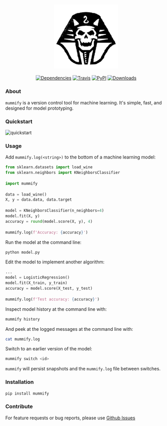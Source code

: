 <h3 align="center">
  <img src="https://raw.githubusercontent.com/maxhumber/mummify/master/assets/mummify.png" width="200px" alt="mummify">
</h3>
<p align="center">
  <a href="https://github.com/maxhumber/gazpacho/blob/master/setup.py"><img alt="Dependencies" src="https://img.shields.io/badge/dependencies-0-green"></a>
  <a href="https://travis-ci.org/maxhumber/mummify"><img alt="Travis" src="https://img.shields.io/travis/maxhumber/mummify.svg"></a>
  <a href="https://pypi.python.org/pypi/mummify"><img alt="PyPI" src="https://img.shields.io/pypi/v/mummify.svg"></a>
  <a href="https://pepy.tech/project/mummify"><img alt="Downloads" src="https://pepy.tech/badge/mummify"></a>  
</p>

### About

`mummify` is a version control tool for machine learning. It's simple, fast, and designed for model prototyping.

### Quickstart

<img src="https://raw.githubusercontent.com/maxhumber/mummify/master/assets/quickstart.gif" width="400px" alt="quickstart">

### Usage

Add `mummify.log(<string>)` to the bottom of a machine learning model:

```python
from sklearn.datasets import load_wine
from sklearn.neighbors import KNeighborsClassifier

import mummify

data = load_wine()
X, y = data.data, data.target

model = KNeighborsClassifier(n_neighbors=4)
model.fit(X, y)
accuracy = round(model.score(X, y), 4)

mummify.log(f'Accuracy: {accuracy}')
```

Run the model at the command line:

```sh
python model.py
```

Edit the model to implement another algorithm:

```python
...
model = LogisticRegression()
model.fit(X_train, y_train)
accuracy = model.score(X_test, y_test)

mummify.log(f'Test accuracy: {accuracy}')
```

Inspect model history at the command line with:

```sh
mummify history
```

And peek at the logged messages at the command line with:

```sh
cat mummify.log
```

Switch to an earlier version of the model:

```sh
mummify switch <id>
```

`mummify` will persist snapshots and the `mummify.log` file between switches.

### Installation

```sh
pip install mummify
```

### Contribute

For feature requests or bug reports, please use [Github Issues](https://github.com/maxhumber/chart/issues)
